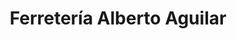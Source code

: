 ---
title: "Ferretería Alberto Aguilar"
url: /san-pablo/ferreteria-alberto-aguilar/
shop: Eisenwaren
---